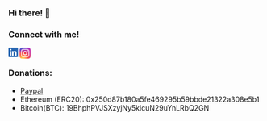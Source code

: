 ### Hi there! 👋
### Connect with me!
[<img align="left" alt="Lorenzo Tinfena | LinkedIn" width="22px" src="https://github.com/LorenzoTinfena/LorenzoTinfena/blob/master/resources/linkedin.png?raw=true?raw=true" />][linkedin]
[<img align="left" alt="Lorenzo Tinfena | Instagram" width="22px" src="https://github.com/LorenzoTinfena/LorenzoTinfena/blob/master/resources/instagram.png?raw=true" />][instagram]
<br />
### Donations:
  - [Paypal](https://www.paypal.com/paypalme/lorenzotinfena)
  - Ethereum (ERC20): 0x250d87b180a5fe469295b59bbde21322a308e5b1
  - Bitcoin(BTC): 19BhphPVJSXzyjNy5kicuN29uYnLRbQ2GN



[instagram]: https://www.instagram.com/lorenzo.tinfena/
[linkedin]: https://www.linkedin.com/in/lorenzotinfena/
